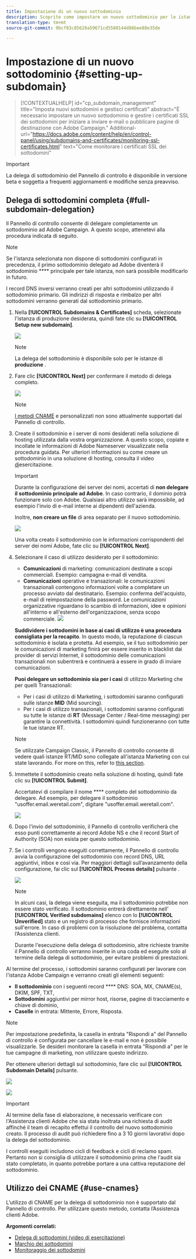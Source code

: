 ```yaml
---
title: Impostazione di un nuovo sottodominio
description: Scoprite come impostare un nuovo sottodominio per le istanze della campagna
translation-type: tm+mt
source-git-commit: 9bcf83c85628a59671cd5580144d86bee88e35de

---
```



# Impostazione di un nuovo sottodominio {#setting-up-subdomain}

>[!CONTEXTUALHELP]
>id=&quot;cp_subdomain_management&quot;
>title=&quot;Imposta nuovi sottodomini e gestisci certificati&quot;
>abstract=&quot;È necessario impostare un nuovo sottodominio e gestire i certificati SSL dei sottodomini per iniziare a inviare e-mail o pubblicare pagine di destinazione con Adobe Campaign.&quot;
>Additional-url=&quot;https://docs.adobe.com/content/help/en/control-panel/using/subdomains-and-certificates/monitoring-ssl-certificates.html&quot; text=&quot;Come monitorare i certificati SSL dei sottodomini&quot;

>[!IMPORTANT]
>
>La delega di sottodominio del Pannello di controllo è disponibile in versione beta e soggetta a frequenti aggiornamenti e modifiche senza preavviso.

## Delega di sottodomini completa {#full-subdomain-delegation}

Il Pannello di controllo consente di delegare completamente un sottodominio ad Adobe Campaign. A questo scopo, attenetevi alla procedura indicata di seguito.

>[!NOTE]
>
>Se l&#39;istanza selezionata non dispone di sottodomini configurati in precedenza, il primo sottodominio delegato ad Adobe diventerà il sottodominio **** principale per tale istanza, non sarà possibile modificarlo in futuro.
>
>I record DNS inversi verranno creati per altri sottodomini utilizzando il sottodominio primario. Gli indirizzi di risposta e rimbalzo per altri sottodomini verranno generati dal sottodominio primario.

1. Nella **[!UICONTROL Subdomains & Certificates]** scheda, selezionate l&#39;istanza di produzione desiderata, quindi fate clic su **[!UICONTROL Setup new subdomain]**.

   ![](assets/subdomain1.png)

   >[!NOTE]
   >
   >La delega del sottodominio è disponibile solo per le istanze di **produzione** .

1. Fare clic **[!UICONTROL Next]** per confermare il metodo di delega completo.

   ![](assets/subdomain3.png)

   >[!NOTE]
   >
   >[I metodi CNAME](#use-cnames) e personalizzati non sono attualmente supportati dal Pannello di controllo.

1. Create il sottodominio e i server di nomi desiderati nella soluzione di hosting utilizzata dalla vostra organizzazione. A questo scopo, copiate e incollate le informazioni di Adobe Nameserver visualizzate nella procedura guidata. Per ulteriori informazioni su come creare un sottodominio in una soluzione di hosting, consulta il video [di](https://video.tv.adobe.com/v/30175?captions=ita)esercitazione.

   >[!IMPORTANT]
   >
   >Durante la configurazione dei server dei nomi, accertati di **non delegare il sottodominio principale ad Adobe**. In caso contrario, il dominio potrà funzionare solo con Adobe. Qualsiasi altro utilizzo sarà impossibile, ad esempio l&#39;invio di e-mail interne ai dipendenti dell&#39;azienda.
   >
   >Inoltre, **non creare un file** di area separato per il nuovo sottodominio.

   ![](assets/subdomain4.png)

   Una volta creato il sottodominio con le informazioni corrispondenti del server dei nomi Adobe, fate clic su **[!UICONTROL Next]**.

1. Selezionare il caso di utilizzo desiderato per il sottodominio:

   * **Comunicazioni** di marketing: comunicazioni destinate a scopi commerciali. Esempio: campagna e-mail di vendita.
   * **Comunicazioni** operative e transazionali: le comunicazioni transazionali contengono informazioni volte a completare un processo avviato dal destinatario. Esempio: conferma dell&#39;acquisto, e-mail di reimpostazione della password. Le comunicazioni organizzative riguardano lo scambio di informazioni, idee e opinioni all&#39;interno e all&#39;esterno dell&#39;organizzazione, senza scopo commerciale.
   ![](assets/subdomain5.png)

   **Suddividere i sottodomini in base ai casi di utilizzo è una procedura consigliata per la recapito**. In questo modo, la reputazione di ciascun sottodominio è isolata e protetta. Ad esempio, se il tuo sottodominio per le comunicazioni di marketing finirà per essere inserito in blacklist dai provider di servizi Internet, il sottodominio delle comunicazioni transazionali non subentrerà e continuerà a essere in grado di inviare comunicazioni.

   **Puoi delegare un sottodominio sia per i casi** di utilizzo Marketing che per quelli Transazionali:

   * Per i casi di utilizzo di Marketing, i sottodomini saranno configurati sulle istanze **MID** (Mid sourcing).
   * Per i casi di utilizzo transazionali, i sottodomini saranno configurati su tutte le istanze di **RT** (Message Center / Real-time messaging) per garantire la connettività. I sottodomini quindi funzioneranno con tutte le tue istanze RT.
   >[!NOTE]
   >
   >Se utilizzate Campaign Classic, il Pannello di controllo consente di vedere quali istanze RT/MID sono collegate all&#39;istanza Marketing con cui state lavorando. For more on this, refer to [this section](../../instances-settings/using/instance-details.md).

1. Immettete il sottodominio creato nella soluzione di hosting, quindi fate clic su **[!UICONTROL Submit]**.

   Accertatevi di compilare il nome **** completo del sottodominio da delegare. Ad esempio, per delegare il sottodominio &quot;usoffer.email.weretail.com&quot;, digitare &quot;usoffer.email.weretail.com&quot;.

   ![](assets/subdomain6.png)

1. Dopo l&#39;invio del sottodominio, il Pannello di controllo verificherà che esso punti correttamente ai record Adobe NS e che il record Start of Authority (SOA) non esista per questo sottodominio.

1. Se i controlli vengono eseguiti correttamente, il Pannello di controllo avvia la configurazione del sottodominio con record DNS, URL aggiuntivi, inbox e così via. Per maggiori dettagli sull’avanzamento della configurazione, fai clic sul **[!UICONTROL Process details]** pulsante .

   ![](assets/subdomain7.png)

   >[!NOTE]
   >
   >In alcuni casi, la delega viene eseguita, ma il sottodominio potrebbe non essere stato verificato. Il sottodominio entrerà direttamente nell&#39; **[!UICONTROL Verified subdomains]** elenco con lo **[!UICONTROL Unverified]** stato e un registro di processo che fornisce informazioni sull&#39;errore. In caso di problemi con la risoluzione del problema, contatta l’Assistenza clienti.
   >
   >Durante l&#39;esecuzione della delega di sottodominio, altre richieste tramite il Pannello di controllo verranno inserite in una coda ed eseguite solo al termine della delega di sottodominio, per evitare problemi di prestazioni.

Al termine del processo, i sottodomini saranno configurati per lavorare con l&#39;istanza Adobe Campaign e verranno creati gli elementi seguenti:

* **Il sottodominio** con i seguenti record **** DNS: SOA, MX, CNAME(s), DKIM, SPF, TXT,
* **Sottodomini** aggiuntivi per mirror host, risorse, pagine di tracciamento e chiave di dominio,
* **Caselle** in entrata: Mittente, Errore, Risposta.

>[!NOTE]
>
>Per impostazione predefinita, la casella in entrata &quot;Rispondi a&quot; del Pannello di controllo è configurata per cancellare le e-mail e non è possibile visualizzarle. Se desideri monitorare la casella in entrata &quot;Rispondi a&quot; per le tue campagne di marketing, non utilizzare questo indirizzo.


Per ottenere ulteriori dettagli sul sottodominio, fare clic sul **[!UICONTROL Subdomain Details]** pulsante.

![](assets/subdomain_details_general.png)

![](assets/subdomains_details_senderinfo.png)

>[!IMPORTANT]
>
>Al termine della fase di elaborazione, è necessario verificare con l&#39;Assistenza clienti Adobe che sia stata inoltrata una richiesta di audit affinché il team di recapito effettui il controllo del nuovo sottodominio creato. Il processo di audit può richiedere fino a 3 10 giorni lavorativi dopo la delega del sottodominio.
>
>I controlli eseguiti includono cicli di feedback e cicli di reclamo spam. Pertanto non si consiglia di utilizzare il sottodominio prima che l&#39;audit sia stato completato, in quanto potrebbe portare a una cattiva reputazione del sottodominio.

## Utilizzo dei CNAME {#use-cnames}

L’utilizzo di CNAME per la delega di sottodominio non è supportato dal Pannello di controllo. Per utilizzare questo metodo, contatta l’Assistenza clienti Adobe.

**Argomenti correlati:**

* [Delega di sottodomini (video di esercitazione)](https://docs.adobe.com/content/help/en/campaign-learn/campaign-standard-tutorials/administrating/control-panel/subdomain-delegation.html)
* [Marchio dei sottodomini](../../subdomains-certificates/using/subdomains-branding.md)
* [Monitoraggio dei sottodomini](../../subdomains-certificates/using/monitoring-subdomains.md)